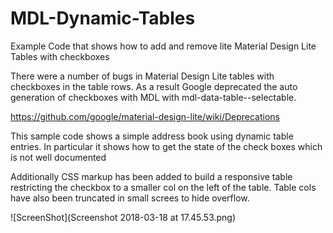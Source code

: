 # MDL-Dynamic-Tables
Example Code that shows how to add and remove lite Material Design Lite Tables with checkboxes

There were a number of bugs in Material Design Lite tables with checkboxes in the table rows.
As a result Google deprecated the auto generation of checkboxes with MDL with mdl-data-table--selectable.

https://github.com/google/material-design-lite/wiki/Deprecations

This sample code shows a simple address book using dynamic table entries.
In particular it shows how to get the state of the check boxes which is not well documented

Additionally CSS markup has been added to build a responsive table restricting the checkbox to a smaller col on the left of the table.
Table cols have also been truncated in small screes to hide overflow.

![ScreenShot](Screenshot 2018-03-18 at 17.45.53.png)

